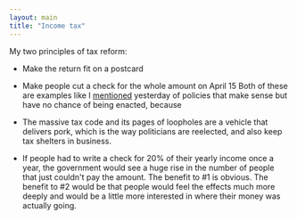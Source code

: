 ```yaml
---
layout: main
title: "Income tax"
---
```

My two principles of tax reform:

  * Make the return fit on a postcard
  * Make people cut a check for the whole amount on April 15
Both of these are examples like I
[mentioned](http://www.princeton.edu/~abrett/2005/07/what-to-do-nothing.html)
yesterday of policies that make sense but have no chance of being enacted,
because

  * The massive tax code and its pages of loopholes are a vehicle that delivers pork, which is the way politicians are reelected, and also keep tax shelters in business.
  * If people had to write a check for 20% of their yearly income once a year, the government would see a huge rise in the number of people that just couldn't pay the amount.
The benefit to #1 is obvious. The benefit to #2 would be that people would
feel the effects much more deeply and would be a little more interested in
where their money was actually going.

